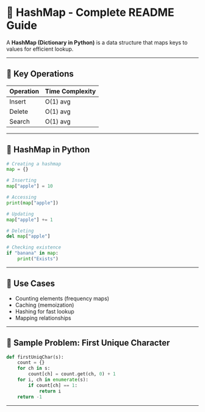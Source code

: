
# 🧩 HashMap - Complete README Guide

A **HashMap (Dictionary in Python)** is a data structure that maps keys to values for efficient lookup.

---

## 📌 Key Operations

| Operation     | Time Complexity |
|---------------|------------------|
| Insert        | O(1) avg         |
| Delete        | O(1) avg         |
| Search        | O(1) avg         |

---

## 🧠 HashMap in Python

```python
# Creating a hashmap
map = {}

# Inserting
map["apple"] = 10

# Accessing
print(map["apple"])

# Updating
map["apple"] += 1

# Deleting
del map["apple"]

# Checking existence
if "banana" in map:
    print("Exists")
```

---

## 🎯 Use Cases

- Counting elements (frequency maps)
- Caching (memoization)
- Hashing for fast lookup
- Mapping relationships

---

## 🧪 Sample Problem: First Unique Character

```python
def firstUniqChar(s):
    count = {}
    for ch in s:
        count[ch] = count.get(ch, 0) + 1
    for i, ch in enumerate(s):
        if count[ch] == 1:
            return i
    return -1
```

---

